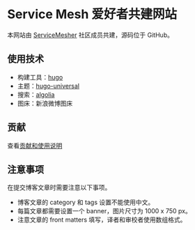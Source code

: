 # Service Mesh 爱好者共建网站

本网站由 [ServiceMesher](http://www.servicemesher.com) 社区成员共建，源码位于 GitHub。

## 使用技术

- 构建工具：[hugo](https://gohugo.io)
- 主题：[hugo-universal](https://github.com/devcows/hugo-universal-theme) 
- 搜索：[algolia](https://algolia.com)
- 图床：新浪微博图床

## 贡献

查看[贡献和使用说明](CONTRIBUTING.md)

## 注意事项

在提交博客文章时需要注意以下事项。

- 博客文章的 category 和 tags 设置不能使用中文。
- 每篇文章都需要设置一个 banner，图片尺寸为 1000 x 750 px。
- 注意文章的 front matters 填写，译者和审校者使用数组格式。